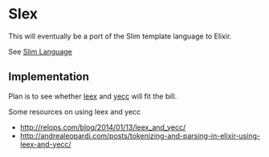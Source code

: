 Slex
====

This will eventually be a port of the Slim template language to Elixir.

See [Slim Language](http://slim-lang.com/)

Implementation
--------------

Plan is to see whether [leex](http://erlang.org/doc/man/leex.html) and [yecc](http://erlang.org/doc/man/yecc.html) will fit the bill.

Some resources on using leex and yecc

* http://relops.com/blog/2014/01/13/leex_and_yecc/
* http://andrealeopardi.com/posts/tokenizing-and-parsing-in-elixir-using-leex-and-yecc/

